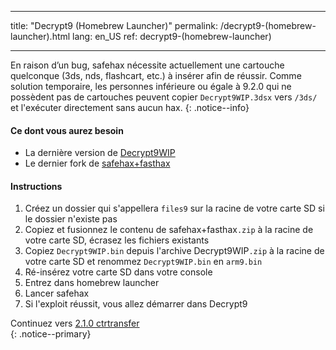 * * *

title: "Decrypt9 (Homebrew Launcher)" permalink: /decrypt9-(homebrew-launcher).html lang: en_US ref: decrypt9-(homebrew-launcher)

* * *

En raison d’un bug, safehax nécessite actuellement une cartouche quelconque (3ds, nds, flashcart, etc.) à insérer afin de réussir. Comme solution temporaire, les personnes inférieure ou égale à 9.2.0 qui ne possèdent pas de cartouches peuvent copier `Decrypt9WIP.3dsx` vers `/3ds/` et l'exécuter directement sans aucun hax. {: .notice--info}

#### Ce dont vous aurez besoin

* La dernière version de [Decrypt9WIP](https://github.com/d0k3/Decrypt9WIP/releases/latest/)
* Le dernier fork de [safehax+fasthax](https://gbatemp.net/attachments/safehax-fasthax-cb6a1bc-zip.73592/)

#### Instructions

  1. Créez un dossier qui s'appellera `files9` sur la racine de votre carte SD si le dossier n'existe pas
  2. Copiez et fusionnez le contenu de safehax+fasthax`.zip` à la racine de votre carte SD, écrasez les fichiers existants
  3. Copiez `Decrypt9WIP.bin` depuis l'archive Decrypt9WIP`.zip` à la racine de votre carte SD et renommez `Decrypt9WIP.bin` en `arm9.bin`
  4. Ré-insérez votre carte SD dans votre console
  5. Entrez dans homebrew launcher
  6. Lancer safehax
  7. Si l'exploit réussit, vous allez démarrer dans Decrypt9

Continuez vers [2.1.0 ctrtransfer](2.1.0-ctrtransfer)  
{: .notice--primary}